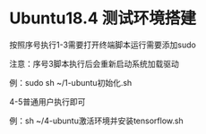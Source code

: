 # Ubuntu18.4 测试环境搭建


按照序号执行1-3需要打开终端脚本运行需要添加sudo

注意：序号3脚本执行后会重新启动系统加载驱动

例：sudo sh ~/1-ubuntu初始化.sh

4-5普通用户执行即可

例：sh ~/4-ubuntu激活环境并安装tensorflow.sh
